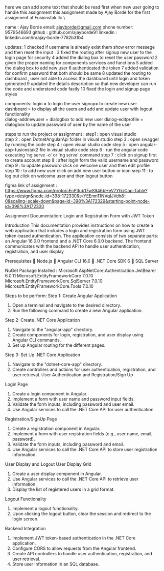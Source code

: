 here we can add some text that should be read first when new user going to handle this assignment 
this assignment made by Ajay Borde for the first assignment at Fusionstak llc \

name : Ajay Borde
email: ajayborde@gmail.com
phone number: 9579546693
github : github.com/ajayborde91
linkedin : linkedin.com/in/ajay-borde-7782b31b4 

updates:
1 checked if username is already exist them show error messege and then reset the input .
3 fixed the routing after signup new user to the login page for security 
4 added the dialog box to reset the user password 
2 given the proper naming for components services and functions 
5 added the dialog box to add new user 
6 authenticated the token 
7 added validation for confirm password that both should be same 
8 updated the routing to dashboard , user not able to access the dashboard until login and token    
  generated 
9 updated the details description so that new developer can run the code and understand code fastly
10 fixed the login and signup page styles 


components:
login = to login the user
signup= to create new user
dashboard = to display all the users and add and update user with logout functionality  
dialog-addnewuser = dialogbox to add new user 
dialog-editprofile = dialogbox to update password of user by the name of the user 


steps to run the project or assignment :
step1 : open visual studio  
step 2 : open DotnetAngularApi folder in visual studio 
step 3 : open swagger by running the code 
step 4 : open visual studio code 
step 5 : open angular-app-fusionstak2 file in visual studio code 
step 6 : run the angular code executing 'ng serve -o' or 'ng serve' command 
step 7 : click on signup first to create account 
step 8 : after login form the valid username and password 
step 9 : to update password click on welcome user and then edit profile 
step 10 : to add new user click on add new user button or icon 
srep 11 : to log out click on welcome user and then logout button 

figma link of assignment : https://www.figma.com/proto/cEnP3ub17wS946bHeV7Ytk/Cap-Table?type=design&node-id=398-172330&t=YEEmnTINVqIJVdh8-0&scaling=scale-down&page-id=398%3A172329&starting-point-node-id=398%3A172330


Assignment Documentation: Login and Registration Form with JWT Token

Introduction
This documentation provides instructions on how to create a web application that includes a
login and registration form using JWT token-based authentication. The application consists of
two separate parts: an Angular 16.0.0 frontend and a .NET Core 6.0.0 backend. The frontend
communicates with the backend API to handle user authentication, registration, and user
display

Prerequisites
 Node.js
 Angular CLI 16.0
 .NET Core SDK 6
 SQL Server

NuGet Package Installed :
Microsoft.AspNetCore.Authentication.JwtBearer 6.0.11
Microsoft.EntityFrameworkCore 7.0.10
Microsoft.EntityFrameworkCore.SqlServer 7.0.10
Microsoft.EntityFrameworkCore.Tools 7.0.10


Steps to be perform:
Step 1: Create Angular Application
1. Open a terminal and navigate to the desired directory.
2. Run the following command to create a new Angular application:

Step 2: Create .NET Core Application
1. Navigate to the "angular-app" directory.
2. Create components for login, registration, and user display using Angular CLI commands.
3. Set up Angular routing for the different pages.

Step 3: Set Up .NET Core Application
1. Navigate to the "dotnet-core-app" directory.
2. Create controllers and actions for user authentication, registration, and user retrieval.
User Authentication and Registration/Sign Up

Login Page
1. Create a login component in Angular.
2. Implement a form with user name and password input fields.
3. Validate the form inputs, including password and user email.
4. Use Angular services to call the .NET Core API for user authentication.

Registration/SignUp Page
1. Create a registration component in Angular.
2. Implement a form with user registration fields (e.g., user name, email, password).
3. Validate the form inputs, including password and email.
4. Use Angular services to call the .NET Core API to store user registration information.

User Display and Logout
User Display Grid
1. Create a user display component in Angular.
2. Use Angular services to call the .NET Core API to retrieve user information.
3. Display the list of registered users in a grid format.

Logout Functionality
1. Implement a logout functionality.
2. Upon clicking the logout button, clear the session and redirect to the login screen.

Backend Integration
1. Implement JWT token-based authentication in the .NET Core application.
2. Configure CORS to allow requests from the Angular frontend.
3. Create API controllers to handle user authentication, registration, and user retrieval.
4. Store user information in an SQL database.

